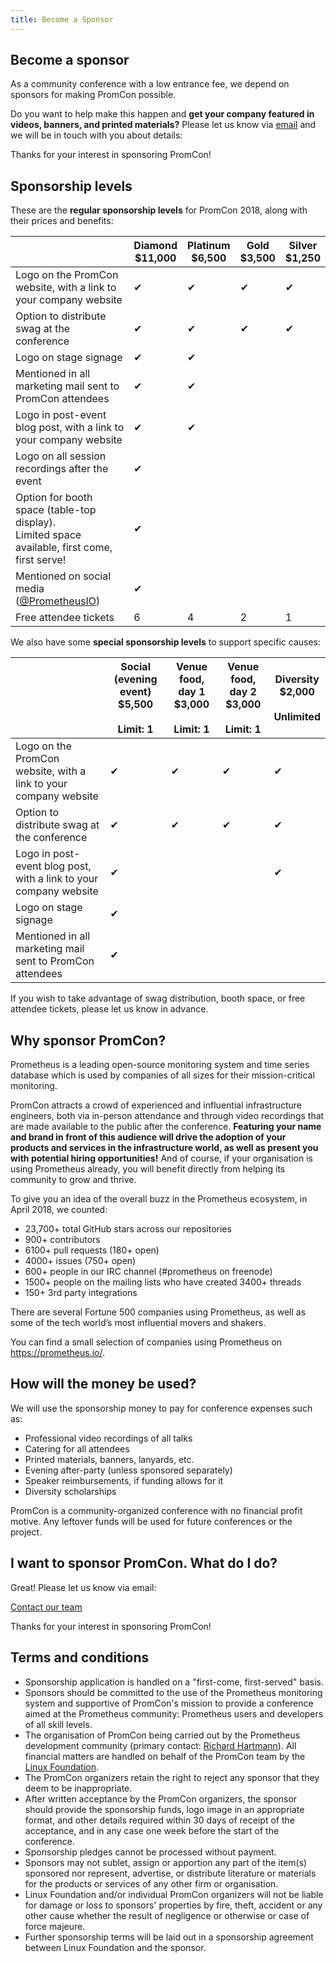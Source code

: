 ```yaml
---
title: Become a Sponsor
---
```


## Become a sponsor

As a community conference with a low entrance fee, we depend on sponsors for
making PromCon possible.

Do you want to help make this happen and **get your company featured in videos,
banners, and printed materials?** Please let us know via [email](mailto:promcon-organizers@googlegroups.com)
and we will be in touch with you about details:

Thanks for your interest in sponsoring PromCon!

## Sponsorship levels

These are the **regular sponsorship levels** for PromCon 2018, along with their
prices and benefits:

<table class="table sponsorships-table">
  <thead>
    <tr>
      <th></th>
      <th class="diamond">
        Diamond<br>
        $11,000
      </th>
      <th class="platinum">
        Platinum<br>
        $6,500
      </th>
      <th class="gold">
        Gold<br>
        $3,500
      </th>
      <th class="silver">
        Silver<br>
        $1,250
      </th>
    </tr>
  </thead>
  <tbody>
    <tr>
      <td>
        Logo on the PromCon website, with a link to your company website
      </td>
      <td class="benefit diamond">✔</td>
      <td class="benefit platinum">✔</td>
      <td class="benefit gold">✔</td>
      <td class="benefit silver">✔</td>
    </tr>
    <tr>
      <td>
        Option to distribute swag at the conference
      </td>
      <td class="benefit diamond">✔</td>
      <td class="benefit platinum">✔</td>
      <td class="benefit gold">✔</td>
      <td class="benefit silver">✔</td>
    </tr>
    <tr>
      <td>
        Logo on stage signage
      </td>
      <td class="benefit diamond">✔</td>
      <td class="benefit platinum">✔</td>
      <td class="benefit gold"></td>
      <td class="benefit silver"></td>
    </tr>
    <tr>
      <td>
        Mentioned in all marketing mail sent to PromCon attendees
      </td>
      <td class="benefit diamond">✔</td>
      <td class="benefit platinum">✔</td>
      <td class="benefit gold"></td>
      <td class="benefit silver"></td>
    </tr>
    <tr>
      <td>
        Logo in post-event blog post, with a link to your company website
      </td>
      <td class="benefit diamond">✔</td>
      <td class="benefit platinum">✔</td>
      <td class="benefit gold"></td>
      <td class="benefit silver"></td>
    </tr>
    <tr>
      <td>
        Logo on all session recordings after the event
      </td>
      <td class="benefit diamond">✔</td>
      <td class="benefit platinum"></td>
      <td class="benefit gold"></td>
      <td class="benefit silver"></td>
    </tr>
    <tr>
      <td>
        Option for booth space (table-top display).<br>
        Limited space available, first come, first serve!
      </td>
      <td class="benefit diamond">✔</td>
      <td class="benefit platinum"></td>
      <td class="benefit gold"></td>
      <td class="benefit silver"></td>
    </tr>
    <tr>
      <td>
        Mentioned on social media (<a href="https://twitter.com/PrometheusIO">@PrometheusIO</a>)
      </td>
      <td class="benefit diamond">✔</td>
      <td class="benefit platinum"></td>
      <td class="benefit gold"></td>
      <td class="benefit silver"></td>
    </tr>
    <tr>
      <td>
        Free attendee tickets
      </td>
      <td class="benefit diamond">6</td>
      <td class="benefit platinum">4</td>
      <td class="benefit gold">2</td>
      <td class="benefit silver">1</td>
    </tr>
  </tbody>
</table>

We also have some **special sponsorship levels** to support specific causes:

<table class="table sponsorships-table">
  <thead>
    <tr>
      <th></th>
      <th class="platinum">
        Social (evening event)<br>
        $5,500<br><br>
        Limit: 1
      </th>
      <th class="gold">
        Venue food, day 1<br>
        $3,000<br><br>
        Limit: 1
      </th>
      <th class="gold">
        Venue food, day 2<br>
        $3,000<br><br>
        Limit: 1
      </th>
      <th class="gold">
        Diversity<br>
        $2,000<br><br>
        Unlimited
      </th>
    </tr>
  </thead>
  <tbody>
    <tr>
      <td>
        Logo on the PromCon website, with a link to your company website
      </td>
      <td class="benefit platinum">✔</td>
      <td class="benefit gold">✔</td>
      <td class="benefit gold">✔</td>
      <td class="benefit gold">✔</td>
    </tr>
    <tr>
      <td>
        Option to distribute swag at the conference
      </td>
      <td class="benefit platinum">✔</td>
      <td class="benefit gold">✔</td>
      <td class="benefit gold">✔</td>
      <td class="benefit gold">✔</td>
    </tr>
    <tr>
      <td>
        Logo in post-event blog post, with a link to your company website
      </td>
      <td class="benefit platinum">✔</td>
      <td class="benefit gold"></td>
      <td class="benefit gold"></td>
      <td class="benefit gold">✔</td>
    </tr>
    <tr>
      <td>
        Logo on stage signage
      </td>
      <td class="benefit platinum">✔</td>
      <td class="benefit gold"></td>
      <td class="benefit gold"></td>
      <td class="benefit gold"></td>
    </tr>
    <tr>
      <td>
        Mentioned in all marketing mail sent to PromCon attendees
      </td>
      <td class="benefit platinum">✔</td>
      <td class="benefit gold"></td>
      <td class="benefit gold"></td>
      <td class="benefit gold"></td>
    </tr>
  </tbody>
</table>

If you wish to take advantage of swag distribution, booth space, or free
attendee tickets, please let us know in advance.

## Why sponsor PromCon?

Prometheus is a leading open-source monitoring system and time series database
which is used by companies of all sizes for their mission-critical monitoring.

PromCon attracts a crowd of experienced and influential
infrastructure engineers, both via in-person attendance and through video
recordings that are made available to the public after the conference.
**Featuring your name and brand in front of this audience will drive the
adoption of your products and services in the infrastructure world, as well as
present you with potential hiring opportunities!** And of course, if your
organisation is using Prometheus already, you will benefit directly from helping
its community to grow and thrive.

To give you an idea of the overall buzz in the Prometheus ecosystem, in April
2018, we counted:

* 23,700+ total GitHub stars across our repositories
* 900+ contributors
* 6100+ pull requests (180+ open)
* 4000+ issues (750+ open)
* 600+ people in our IRC channel (#prometheus on freenode)
* 1500+ people on the mailing lists who have created 3400+ threads
* 150+ 3rd party integrations

There are several Fortune 500 companies using Prometheus, as well as some of the
tech world’s most influential movers and shakers.

You can find a small selection of companies using Prometheus on
https://prometheus.io/.

## How will the money be used?

We will use the sponsorship money to pay for conference expenses such as:

* Professional video recordings of all talks
* Catering for all attendees
* Printed materials, banners, lanyards, etc.
* Evening after-party (unless sponsored separately)
* Speaker reimbursements, if funding allows for it
* Diversity scholarships

PromCon is a community-organized conference with no financial profit motive. Any
leftover funds will be used for future conferences or the project.

## I want to sponsor PromCon. What do I do?

Great! Please let us know via email:

[Contact our team](mailto:promcon-organizers@googlegroups.com)

Thanks for your interest in sponsoring PromCon!

## Terms and conditions

* Sponsorship application is handled on a "first-come, first-served" basis.
* Sponsors should be committed to the use of the Prometheus monitoring system
  and supportive of PromCon's mission to provide a conference aimed at the
  Prometheus community: Prometheus users and developers of all skill levels.
* The organisation of PromCon being carried out by the Prometheus
  development community (primary contact: [Richard Hartmann](mailto:richih+promcon@richih.org)).
  All financial matters are handled on behalf of the PromCon team by the
  [Linux Foundation](https://www.linuxfoundation.org/).
* The PromCon organizers retain the right to reject any sponsor that they
  deem to be inappropriate.
* After written acceptance by the PromCon organizers, the sponsor should
  provide the sponsorship funds, logo image in an appropriate format, and other
  details required within 30 days of receipt of the acceptance, and in any
  case one week before the start of the conference.
* Sponsorship pledges cannot be processed without payment.
* Sponsors may not sublet, assign or apportion any part of the item(s)
  sponsored nor represent, advertise, or distribute literature or materials for
  the products or services of any other firm or organisation.
* Linux Foundation and/or individual PromCon organizers will not be
  liable for damage or loss to sponsors' properties by fire, theft, accident or
  any other cause whether the result of negligence or otherwise or case of
  force majeure.
* Further sponsorship terms will be laid out in a sponsorship agreement
  between Linux Foundation and the sponsor.

